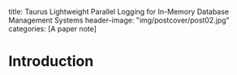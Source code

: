 title: Taurus Lightweight Parallel Logging for In-Memory Database Management Systems
header-image: "img/postcover/post02.jpg"
categories: [A paper note]

# Introduction



